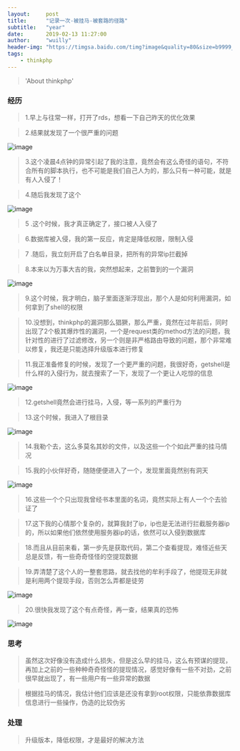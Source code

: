 ```yaml
---
layout:     post
title:      "记录一次-被挂马-被套路的径路"
subtitle:   "year"
date:       2019-02-13 11:27:00
author:     "wuilly"
header-img: "https://timgsa.baidu.com/timg?image&quality=80&size=b9999_10000&sec=1516777063737&di=a86a9881000f70190aaffe6953eec4f3&imgtype=0&src=http%3A%2F%2Fimg.article.pchome.net%2F00%2F28%2F07%2F58%2Fpic_lib%2Fwm%2F1920_1200car_1002.jpg"
tags:
    - thinkphp
---
```

> 'About thinkphp'


### 经历

> 1.早上与往常一样，打开了rds，想看一下自己昨天的优化效果

> 2.结果就发现了一个很严重的问题

![image](https://wx4.sinaimg.cn/large/005N5norgy1g04mz6zqorj319a04gq39.jpg)


> 3.这个凌晨4点钟的异常引起了我的注意，竟然会有这么奇怪的语句，不符合所有的脚本执行，也不可能是我们自己人为的，那么只有一种可能，就是有人入侵了！

> 4.随后我发现了这个

![image](https://ws3.sinaimg.cn/large/005N5norgy1g04n0qe0idj30tl07l0t0.jpg)

> 5 .这个时候，我才真正确定了，接口被人入侵了

> 6.数据库被入侵，我的第一反应，肯定是降低权限，限制入侵

> 7 .随后，我立刻开启了白名单目录，把所有的异常ip拦截掉

> 8.本来以为万事大吉的我，突然想起来，之前瞥到的一个漏洞

![image](https://ws4.sinaimg.cn/large/005N5norgy1g04n2uabdbj312p0if3zw.jpg)

> 9.这个时候，我才明白，脑子里面逐渐浮现出，那个人是如何利用漏洞，如何拿到了shell的权限

> 10.没想到，thinkphp的漏洞那么猖獗，那么严重，竟然在过年前后，同时出现了2个极其爆炸性的漏洞，一个是request类的method方法的问题，我针对性的进行了过滤修改，另一个则是非严格路由导致的问题，那个非常难以修复，我还是只能选择升级版本进行修复

> 11.我正准备修复的时候，发现了一个更严重的问题，我很好奇，getshell是什么样的入侵行为，就去搜索了一下，发现了一个更让人吃惊的信息

![image](https://ws3.sinaimg.cn/large/005N5norgy1g04n7rk01ij30mk0lnn1e.jpg)

> 12.getshell竟然会进行挂马，入侵，等一系列的严重行为

> 13.这个时候，我进入了根目录

![image](https://ws2.sinaimg.cn/large/005N5norgy1g04n8uji00j308z0clgm0.jpg)

> 14.我勒个去，这么多莫名其妙的文件，以及这些一个个如此严重的挂马情况

> 15.我的小伙伴好奇，随随便便进入了一个，发现里面竟然别有洞天

![image](https://wx1.sinaimg.cn/large/005N5norgy1g04naqkvalj31e80py79a.jpg)

> 16.这些一个个只出现我曾经书本里面的名词，竟然实际上有人一个个去验证了

> 17.这下我的心情那个复杂的，就算我封了ip，ip也是无法进行拦截服务器ip的，所以如果他们依然使用服务器ip的话，依然可以入侵到数据库

> 18.而且从目前来看，第一步先是获取代码，第二个查看提现，难怪近些天总是反馈，有一些奇奇怪怪的空提现数据

> 19.弄清楚了这个人的一整套思路，就去找他的牟利手段了，他提现无非就是利用两个提现手段，否则怎么弄都是徒劳

![image](https://wx4.sinaimg.cn/large/005N5norgy1g04rm6vf1tj315n0150sn.jpg)

> 20.很快我发现了这个有点奇怪，再一查，结果真的恐怖

![image](https://wx3.sinaimg.cn/large/005N5norgy1g04rnotamxj315q03dt93.jpg)

### 思考

> 虽然这次好像没有造成什么损失，但是这么早的挂马，这么有预谋的提现，再加上之前的一些种种奇奇怪怪的提现情况，感觉好像有一些不对劲，之前很早就出现了，有一些用户有一些异常的数据

> 根据挂马的情况，我估计他们应该是还没有拿到root权限，只能依靠数据库信息进行一些操作，伪造的比较伪劣

### 处理

> 升级版本，降低权限，才是最好的解决方法